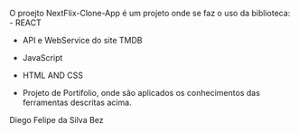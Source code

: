 O proejto NextFlix-Clone-App é um projeto onde se faz o uso da biblioteca: - REACT
- API e WebService do site TMDB
- JavaScript
- HTML AND CSS

- Projeto de Portifolio, onde são aplicados os conhecimentos das ferramentas descritas acima.

Diego Felipe da Silva Bez